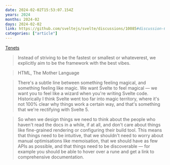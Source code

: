 ```yaml
---
date: 2024-02-02T15:53:07.154Z
years: 2024
months: 2024-02
days: 2024-02-02
link: https://github.com/sveltejs/svelte/discussions/10085#discussion-6029409
categories: ["article"]
---
```

[Tenets](https://github.com/sveltejs/svelte/discussions/10085#discussion-6029409)

> Instead of striving to be the fastest or smallest or whateverest, we explicitly aim to be the framework with the best vibes.

> HTML, The Mother Language

> There's a subtle line between something feeling magical, and something feeling like magic. We want Svelte to feel magical — we want you to feel like a wizard when you're writing Svelte code. Historically I think Svelte went too far into magic territory, where it's not 100% clear why things work a certain way, and that's something that we're rectifying with Svelte 5.

> So when we design things we need to think about the people who haven't read the docs in a while, if at all, and don't care about things like fine-grained rendering or configuring their build tool. This means that things need to be intuitive, that we shouldn't need to worry about manual optimisations like memoisation, that we should have as few APIs as possible, and that things need to be discoverable — for example you should be able to hover over a rune and get a link to comprehensive documentation.
